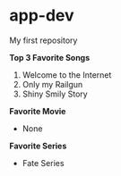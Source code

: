 # app-dev
My first repository

**Top 3 Favorite Songs**
1. Welcome to the Internet
2. Only my Railgun
3. Shiny Smily Story

**Favorite Movie**
- None

**Favorite Series**
- Fate Series
